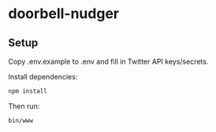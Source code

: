 # doorbell-nudger

## Setup

Copy .env.example to .env and fill in Twitter API keys/secrets.

Install dependencies:

```sh
npm install
```

Then run:

```sh
bin/www
```
